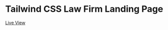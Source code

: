 # Tailwind CSS Law Firm Landing Page

<a href="https://mahmudimranemu.github.io/law-website/">Live View</a>
